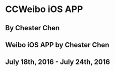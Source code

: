 # CCWeibo iOS APP
## By Chester Chen
## Weibo iOS APP by Chester Chen
## July 18th, 2016 - July 24th, 2016
